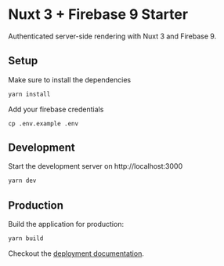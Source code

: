# Nuxt 3 + Firebase 9 Starter

Authenticated server-side rendering with Nuxt 3 and Firebase 9.

## Setup

Make sure to install the dependencies

```bash
yarn install
```

Add your firebase credentials

```
cp .env.example .env
```

## Development

Start the development server on http://localhost:3000

```bash
yarn dev
```

## Production

Build the application for production:

```bash
yarn build
```

Checkout the [deployment documentation](https://v3.nuxtjs.org/docs/deployment).
